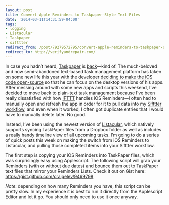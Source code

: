 ```yaml
---
layout: post 
title: Convert Apple Reminders to Taskpaper-Style Text Files 
date: '2014-03-11T14:31:59-04:00' 
tags: 
- logging 
- Listacular 
- Taskpaper 
- sifttter 
redirect_from: /post/79279572795/convert-apple-reminders-to-taskpaper-style-text-files/
redirect_to: http://verifyandrepair.com/
---
```


In case you hadn’t heard, [Taskpaper](http://www.hogbaysoftware.com/products/taskpaper) is [back](http://www.macdrifter.com/2014/02/the-taskpaper-rd-notebook.html)—kind of. The much-beloved and now semi-abandoned text-based task management platform has taken on some new life this year with the developer [deciding to make the iOS code open-source](http://blog.hogbaysoftware.com/post/72672157477/taskpaper-for-ios-source-code) so that he can focus on the desktop versions of his apps. After messing around with some new apps and scripts this weekend, I’ve decided to move back to plain-text task management because I’ve been really dissatisfied with how [IFTTT](https://ifttt.com/) handles iOS Reminders—I often had to manually open and refresh the app in order for it to pull data into my [Sifttter workflow](http://craigeley.com/post/72565974459/sifttter-an-ifttt-to-day-one-logger), and even when it worked, I often got duplicate entries that I would have to manually delete later. No good.

Instead, I’ve been using the newest version of [Listacular](https://itunes.apple.com/us/app/listacular-for-dropbox-rapid/id624606571?mt=8), which natively supports syncing TaskPaper files from a Dropbox folder as well as includes a really handy timeline view of all upcoming tasks. I’m going to do a series of quick posts this week on making the switch from iOS Reminders to Listacular, and pulling those completed items into your Sifttter workflow.

The first step is copying your iOS Reminders into TaskPaper files, which was surprisingly easy using Applescript. The following script will grab your Reminders (with or without due dates) and bounce them out to TaskPaper text files that mirror your Reminders Lists. Check it out on Gist here: <https://gist.github.com/craigeley/9469798>

*Note*: depending on how many Reminders you have, this script can be pretty slow. In my experience it is best to run it directly from the Applescript Editor and let it go. You should only need to use it once anyway.

